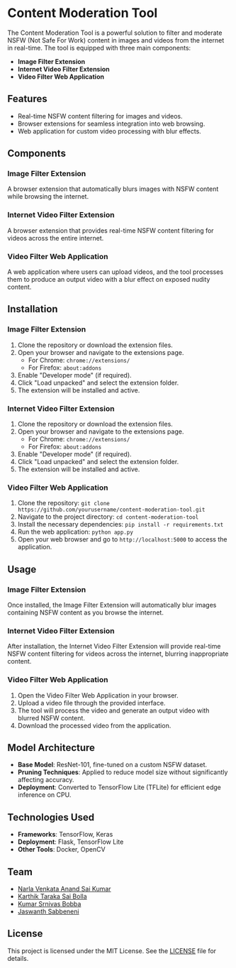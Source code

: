 # Content Moderation Tool

The Content Moderation Tool is a powerful solution to filter and moderate NSFW (Not Safe For Work) content in images and videos from the internet in real-time. The tool is equipped with three main components:

- **Image Filter Extension**
- **Internet Video Filter Extension**
- **Video Filter Web Application**

## Features

- Real-time NSFW content filtering for images and videos.
- Browser extensions for seamless integration into web browsing.
- Web application for custom video processing with blur effects.

## Components

### Image Filter Extension

A browser extension that automatically blurs images with NSFW content while browsing the internet.

### Internet Video Filter Extension

A browser extension that provides real-time NSFW content filtering for videos across the entire internet.

### Video Filter Web Application

A web application where users can upload videos, and the tool processes them to produce an output video with a blur effect on exposed nudity content.

## Installation

### Image Filter Extension

1. Clone the repository or download the extension files.
2. Open your browser and navigate to the extensions page.
    - For Chrome: `chrome://extensions/`
    - For Firefox: `about:addons`
3. Enable "Developer mode" (if required).
4. Click "Load unpacked" and select the extension folder.
5. The extension will be installed and active.

### Internet Video Filter Extension

1. Clone the repository or download the extension files.
2. Open your browser and navigate to the extensions page.
    - For Chrome: `chrome://extensions/`
    - For Firefox: `about:addons`
3. Enable "Developer mode" (if required).
4. Click "Load unpacked" and select the extension folder.
5. The extension will be installed and active.

### Video Filter Web Application

1. Clone the repository: `git clone https://github.com/yourusername/content-moderation-tool.git`
2. Navigate to the project directory: `cd content-moderation-tool`
3. Install the necessary dependencies: `pip install -r requirements.txt`
4. Run the web application: `python app.py`
5. Open your web browser and go to `http://localhost:5000` to access the application.

## Usage

### Image Filter Extension

Once installed, the Image Filter Extension will automatically blur images containing NSFW content as you browse the internet.

### Internet Video Filter Extension

After installation, the Internet Video Filter Extension will provide real-time NSFW content filtering for videos across the internet, blurring inappropriate content.

### Video Filter Web Application

1. Open the Video Filter Web Application in your browser.
2. Upload a video file through the provided interface.
3. The tool will process the video and generate an output video with blurred NSFW content.
4. Download the processed video from the application.

## Model Architecture

- **Base Model**: ResNet-101, fine-tuned on a custom NSFW dataset.
- **Pruning Techniques**: Applied to reduce model size without significantly affecting accuracy.
- **Deployment**: Converted to TensorFlow Lite (TFLite) for efficient edge inference on CPU.

## Technologies Used

- **Frameworks**: TensorFlow, Keras
- **Deployment**: Flask, TensorFlow Lite
- **Other Tools**: Docker, OpenCV

## Team

- [Narla Venkata Anand Sai Kumar](https://github.com/narla-venkata-anand-sai-Kumar)
- [Karthik Taraka Sai Bolla](https://github.com/karthikbolla)
- [Kumar Srnivas Bobba]()
- [Jaswanth Sabbeneni]()

## License

This project is licensed under the MIT License. See the [LICENSE](LICENSE) file for details.

